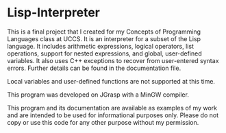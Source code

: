# Lisp-Interpreter
This is a final project that I created for my Concepts of Programming Languages class
at UCCS. It is an interpreter for a subset of the Lisp language. It includes
arithmetic expressions, logical operators, list operations, support for nested
expressions, and global, user-defined variables. It also uses C++ exceptions
to recover from user-entered syntax errors. Further details can be found in
the documentation file.

Local variables and user-defined functions are not supported at this time.

This program was developed on JGrasp with a MinGW compiler.

This program and its documentation are available as examples of my work
and are intended to be used for informational purposes only. Please do not
copy or use this code for any other purpose without my permission.
